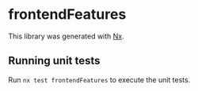 # frontendFeatures

This library was generated with [Nx](https://nx.dev).

## Running unit tests

Run `nx test frontendFeatures` to execute the unit tests.
